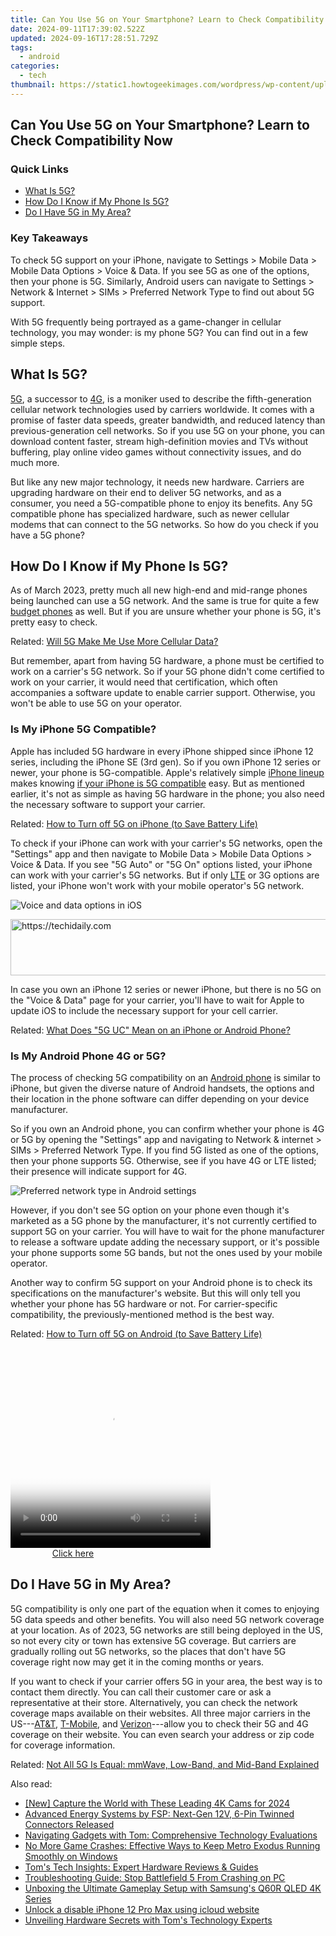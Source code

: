 ```yaml
---
title: Can You Use 5G on Your Smartphone? Learn to Check Compatibility Now
date: 2024-09-11T17:39:02.522Z
updated: 2024-09-16T17:28:51.729Z
tags:
  - android
categories:
  - tech
thumbnail: https://static1.howtogeekimages.com/wordpress/wp-content/uploads/2022/09/Person-holding-the-iPhone-14-next-to-the-iPhone-14-Pro.jpg
---
```


## Can You Use 5G on Your Smartphone? Learn to Check Compatibility Now

### Quick Links

* [What Is 5G?](https://video-capture.techidaily.com/updated-in-2024-inexpensive-pcs-optimized-video-settings-guide/)
* [How Do I Know if My Phone Is 5G?](https://facebook-videos.techidaily.com/optimizing-your-facebook-budget-high-roi-animated-ad-best-practices/)
* [Do I Have 5G in My Area?](https://blog-min.techidaily.com/how-to-fix-error-1015-while-restoring-iphone-xs-max-stellar-by-stellar-data-recovery-ios-iphone-data-recovery/)

### Key Takeaways

 To check 5G support on your iPhone, navigate to Settings > Mobile Data > Mobile Data Options > Voice & Data. If you see 5G as one of the options, then your phone is 5G. Similarly, Android users can navigate to Settings > Network & Internet > SIMs > Preferred Network Type to find out about 5G support.

 With 5G frequently being portrayed as a game-changer in cellular technology, you may wonder: is my phone 5G? You can find out in a few simple steps.

##  What Is 5G?

[5G](https://some-knowledge.techidaily.com/2024-approved-free-top-6-best-apps-to-remove-objects-from-photo-on-iphone/), a successor to [4G](https://buynow-marvelous.techidaily.com/ace-your-playtime-with-2024s-must-have-console-picks/), is a moniker used to describe the fifth-generation cellular network technologies used by carriers worldwide. It comes with a promise of faster data speeds, greater bandwidth, and reduced latency than previous-generation cell networks. So if you use 5G on your phone, you can download content faster, stream high-definition movies and TVs without buffering, play online video games without connectivity issues, and do much more.

 But like any new major technology, it needs new hardware. Carriers are upgrading hardware on their end to deliver 5G networks, and as a consumer, you need a 5G-compatible phone to enjoy its benefits. Any 5G compatible phone has specialized hardware, such as newer cellular modems that can connect to the 5G networks. So how do you check if you have a 5G phone?

##  How Do I Know if My Phone Is 5G?

 As of March 2023, pretty much all new high-end and mid-range phones being launched can use a 5G network. And the same is true for quite a few [budget phones](https://sim-unlock.techidaily.com/top-10-vivo-y77t-android-sim-unlock-apk-by-drfone-android/) as well. But if you are unsure whether your phone is 5G, it's pretty easy to check.

Related: [Will 5G Make Me Use More Cellular Data?](https://instagram-clips.techidaily.com/in-2024-incorporating-captions-into-instagrams-video-platform/) 

 But remember, apart from having 5G hardware, a phone must be certified to work on a carrier's 5G network. So if your 5G phone didn't come certified to work on your carrier, it would need that certification, which often accompanies a software update to enable carrier support. Otherwise, you won't be able to use 5G on your operator.

###  Is My iPhone 5G Compatible?

 Apple has included 5G hardware in every iPhone shipped since iPhone 12 series, including the iPhone SE (3rd gen). So if you own iPhone 12 series or newer, your phone is 5G-compatible. Apple's relatively simple [iPhone lineup](https://vimeo-videos.techidaily.com/in-2024-quick-vimeo-transformation-tips-easy-to-create-gifs/) makes knowing [if your iPhone is 5G compatible](https://mondly-stories.techidaily.com/ultra-fast-language-learning-secrets/) easy. But as mentioned earlier, it's not as simple as having 5G hardware in the phone; you also need the necessary software to support your carrier.

Related: [How to Turn off 5G on iPhone (to Save Battery Life)](https://www.howtogeek.com/709217/how-to-turn-off-5g-on-iphone-to-save-battery-life/) 

 To check if your iPhone can work with your carrier's 5G networks, open the "Settings" app and then navigate to Mobile Data > Mobile Data Options > Voice & Data. If you see "5G Auto" or "5G On" options listed, your iPhone can work with your carrier's 5G networks. But if only [LTE](https://android-pokemon-go.techidaily.com/latest-way-to-get-shiny-meltan-box-in-pokemon-go-mystery-box-on-oppo-reno-11-pro-5g-drfone-by-drfone-virtual-android/) or 3G options are listed, your iPhone won't work with your mobile operator's 5G network.

![Voice and data options in iOS](https://static1.howtogeekimages.com/wordpress/wp-content/uploads/2023/03/network-options.png) 

<!-- affiliate ads begin -->
<a href="https://ephamedtechinc.pxf.io/c/5597632/2137207/26400" target="_top" id="2137207">
  <img src="//a.impactradius-go.com/display-ad/26400-2137207" border="0" alt="https://techidaily.com" width="728" height="90"/>
</a>
<img height="0" width="0" src="https://ephamedtechinc.pxf.io/i/5597632/2137207/26400" style="position:absolute;visibility:hidden;" border="0" />
<!-- affiliate ads end -->

 In case you own an iPhone 12 series or newer iPhone, but there is no 5G on the "Voice & Data" page for your carrier, you'll have to wait for Apple to update iOS to include the necessary support for your cell carrier.

Related: [What Does "5G UC" Mean on an iPhone or Android Phone?](https://some-skills.techidaily.com/2024-approved-the-magic-of-watching-nba-online-unveiling-the-best-15-strategies/) 

###  Is My Android Phone 4G or 5G?

 The process of checking 5G compatibility on an [Android phone](https://twitter-videos.techidaily.com/hot-takes-highlight-twitters-trending-topics-for-2024/) is similar to iPhone, but given the diverse nature of Android handsets, the options and their location in the phone software can differ depending on your device manufacturer.

 So if you own an Android phone, you can confirm whether your phone is 4G or 5G by opening the "Settings" app and navigating to Network & internet > SIMs > Preferred Network Type. If you find 5G listed as one of the options, then your phone supports 5G. Otherwise, see if you have 4G or LTE listed; their presence will indicate support for 4G.

![Preferred network type in Android settings](https://static1.howtogeekimages.com/wordpress/wp-content/uploads/2023/03/perferred-network-types-options.png) 

 However, if you don't see 5G option on your phone even though it's marketed as a 5G phone by the manufacturer, it's not currently certified to support 5G on your carrier. You will have to wait for the phone manufacturer to release a software update adding the necessary support, or it's possible your phone supports some 5G bands, but not the ones used by your mobile operator.

 Another way to confirm 5G support on your Android phone is to check its specifications on the manufacturer's website. But this will only tell you whether your phone has 5G hardware or not. For carrier-specific compatibility, the previously-mentioned method is the best way.

Related: [How to Turn off 5G on Android (to Save Battery Life)](https://apple-account.techidaily.com/troubleshooting-error-connecting-to-the-apple-id-server-on-iphone-6-by-drfone-ios/) 

<!-- affiliate ads begin -->
<span id="1498635">
					<video width="320" height="320" style="cursor:pointer"
           poster="//a.impactradius-go.com/display-clicktoplayimage/1498635.png"
           onclick="if(!this.playClicked){this.play();this.setAttribute('controls',true);this.playClicked=true;}">
	   <source src="//a.impactradius-go.com/display-ad/17326-1498635">
	   <img src="//a.impactradius-go.com/display-clicktoplayimage/1498635.png" style="border: none; height: 100%; width: 100%; object-fit: contain">
	</video>
	<div style="width:200px;text-align:center"><a href="javascript:window.open(decodeURIComponent('https%3A%2F%2Fancheer.sjv.io%2Fc%2F5597632%2F1498635%2F17326'), '_blank');void(0);">Click here</a></div>
</span>
<img height="0" width="0" src="https://imp.pxf.io/i/5597632/1498635/17326" style="position:absolute;visibility:hidden;" border="0" />
<!-- affiliate ads end -->

##  Do I Have 5G in My Area?

 5G compatibility is only one part of the equation when it comes to enjoying 5G data speeds and other benefits. You will also need 5G network coverage at your location. As of 2023, 5G networks are still being deployed in the US, so not every city or town has extensive 5G coverage. But carriers are gradually rolling out 5G networks, so the places that don't have 5G coverage right now may get it in the coming months or years.

 If you want to check if your carrier offers 5G in your area, the best way is to contact them directly. You can call their customer care or ask a representative at their store. Alternatively, you can check the network coverage maps available on their websites. All three major carriers in the US---[AT&T](https://www.anrdoezrs.net/links/3607085/type/dlg/sid/UUhtgUeUpU202439/https://www.att.com/maps/wireless-coverage.html), [T-Mobile](https://www.t-mobile.com/coverage/coverage-map), and [Verizon](https://www.anrdoezrs.net/links/3607085/type/dlg/sid/UUhtgUeUpU202439/https://www.verizon.com/coverage-map/)\---allow you to check their 5G and 4G coverage on their website. You can even search your address or zip code for coverage information.

Related: [Not All 5G Is Equal: mmWave, Low-Band, and Mid-Band Explained](https://eaxpv-info.techidaily.com/new-flip-to-fun-converting-youtube-videos-to-playful-download-free-gifs-for-2024/)

<ins class="adsbygoogle"
     style="display:block"
     data-ad-format="autorelaxed"
     data-ad-client="ca-pub-7571918770474297"
     data-ad-slot="1223367746"></ins>

<ins class="adsbygoogle"
     style="display:block"
     data-ad-client="ca-pub-7571918770474297"
     data-ad-slot="8358498916"
     data-ad-format="auto"
     data-full-width-responsive="true"></ins>

<span class="atpl-alsoreadstyle">Also read:</span>
<div><ul>
<li><a href="https://article-posts.techidaily.com/new-capture-the-world-with-these-leading-4k-cams-for-2024/"><u>[New] Capture the World with These Leading 4K Cams for 2024</u></a></li>
<li><a href="https://hardware-tips.techidaily.com/advanced-energy-systems-by-fsp-next-gen-12v-6-pin-twinned-connectors-released/"><u>Advanced Energy Systems by FSP: Next-Gen 12V, 6-Pin Twinned Connectors Released</u></a></li>
<li><a href="https://hardware-tips.techidaily.com/navigating-gadgets-with-tom-comprehensive-technology-evaluations/"><u>Navigating Gadgets with Tom: Comprehensive Technology Evaluations</u></a></li>
<li><a href="https://win-answers.techidaily.com/no-more-game-crashes-effective-ways-to-keep-metro-exodus-running-smoothly-on-windows/"><u>No More Game Crashes: Effective Ways to Keep Metro Exodus Running Smoothly on Windows</u></a></li>
<li><a href="https://hardware-tips.techidaily.com/toms-tech-insights-expert-hardware-reviews-and-guides/"><u>Tom's Tech Insights: Expert Hardware Reviews & Guides</u></a></li>
<li><a href="https://win-blog.techidaily.com/troubleshooting-guide-stop-battlefield-5-from-crashing-on-pc/"><u>Troubleshooting Guide: Stop Battlefield 5 From Crashing on PC</u></a></li>
<li><a href="https://buynow-info.techidaily.com/unboxing-the-ultimate-gameplay-setup-with-samsungs-q60r-qled-4k-series/"><u>Unboxing the Ultimate Gameplay Setup with Samsung's Q60R QLED 4K Series</u></a></li>
<li><a href="https://techidaily.com/unlock-a-disable-iphone-12-pro-max-using-icloud-website-by-drfone-ios-unlock-ios-unlock/"><u>Unlock a disable iPhone 12 Pro Max using icloud website</u></a></li>
<li><a href="https://hardware-tips.techidaily.com/unveiling-hardware-secrets-with-toms-technology-experts/"><u>Unveiling Hardware Secrets with Tom's Technology Experts</u></a></li>
</ul></div>

